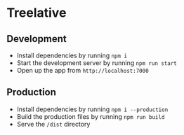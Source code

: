 # Treelative

## Development
- Install dependencies by running `npm i`
- Start the development server by running `npm run start`
- Open up the app from `http://localhost:7000`
 
## Production
- Install dependencies by running `npm i --production`
- Build the production files by running `npm run build`
- Serve the `/dist` directory
